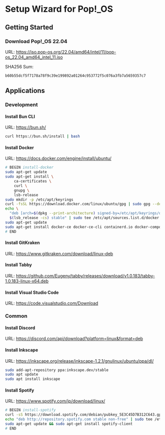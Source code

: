 # Setup Wizard for Pop!_OS

## Getting Started

### Download Pop!_OS 22.04

URL: https://iso.pop-os.org/22.04/amd64/intel/11/pop-os_22.04_amd64_intel_11.iso

SHA256 Sum:

```
b60b55dcf5f7178a78f9c39e199892a01264c953772f5c076a3fb7a5659357c7
```

## Applications

### Development

#### Install Bun CLI

URL: https://bun.sh/

```bash
curl https://bun.sh/install | bash
```

#### Install Docker

URL: https://docs.docker.com/engine/install/ubuntu/

```bash
# BEGIN install-docker
sudo apt-get update
sudo apt-get install \
    ca-certificates \
    curl \
    gnupg \
    lsb-release
sudo mkdir -p /etc/apt/keyrings
curl -fsSL https://download.docker.com/linux/ubuntu/gpg | sudo gpg --dearmor -o /etc/apt/keyrings/docker.gpg
echo \
  "deb [arch=$(dpkg --print-architecture) signed-by=/etc/apt/keyrings/docker.gpg] https://download.docker.com/linux/ubuntu \
  $(lsb_release -cs) stable" | sudo tee /etc/apt/sources.list.d/docker.list > /dev/null
sudo apt-get update
sudo apt-get install docker-ce docker-ce-cli containerd.io docker-compose-plugin
# END
```

#### Install GitKraken

URL: https://www.gitkraken.com/download/linux-deb

#### Install Tabby

URL: https://github.com/Eugeny/tabby/releases/download/v1.0.183/tabby-1.0.183-linux-x64.deb

#### Install Visual Studio Code

URL: https://code.visualstudio.com/Download

### Common

#### Install Discord

URL: https://discord.com/api/download?platform=linux&format=deb

#### Install Inkscape

URL: https://inkscape.org/release/inkscape-1.2.1/gnulinux/ubuntu/ppa/dl/

```bash
sudo add-apt-repository ppa:inkscape.dev/stable
sudo apt update
sudo apt install inkscape
```

#### Install Spotify

URL: https://www.spotify.com/jp/download/linux/

```bash
# BEGIN install-spotify
curl -sS https://download.spotify.com/debian/pubkey_5E3C45D7B312C643.gpg | sudo apt-key add - 
echo "deb http://repository.spotify.com stable non-free" | sudo tee /etc/apt/sources.list.d/spotify.list
sudo apt-get update && sudo apt-get install spotify-client
# END
```
